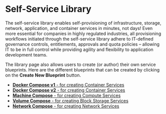 <figure>
<img src="http://www.hypergrid.com/wp-content/themes/hypergrid/img/logo.png" alt="" />
</figure>

Self-Service Library 
===========================

The self-service library enables self-provisioning of infrastructure, storage, network, application, and container services in minutes, not days! Even more essential for companies in highly regulated industries, all provisioning workflows initiated through the self-service library adhere to IT-defined governance controls, entitlements, approvals and quota policies – allowing IT to be in full control while providing agility and flexibility to application development teams.

The library page also allows users to create (or author) their own service blueprints. Here are the different blueprints that can be created by clicking on the **Create New Blueprint** button.
-   [**Docker Compose v1** - for creating Container Services](https://github.com/hypergrid-inc/documentation/library/docker-compose-v1/)
-   [**Docker Compose v2** - for creating Container Services](https://github.com/hypergrid-inc/documentation/library/docker-compose-v2/)
-   [**Machine Compose** - for creating Compute Services](https://github.com/hypergrid-inc/documentation/library/machine-compose/)
-   [**Volume Compose** - for creating Block Storage Services](https://github.com/hypergrid-inc/documentation/library/volume-compose/)
-   [**Network Compose** - for creating Network Services](https://github.com/hypergrid-inc/documentation/library/network-compose/)

